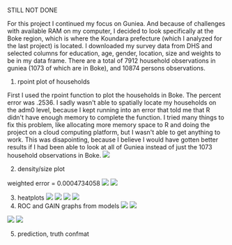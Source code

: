   STILL NOT DONE
  
  
  For this project I continued my focus on Guniea. And because of challenges with available RAM on my computer, I decided to look specifically at the Boke region, which is where the Koundara prefecture (which I analyzed for the last project) is located. I downloaded my survey data from DHS and selected columns for education, age, gender, location, size and weights to be in my data frame. There are a total of 7912 household observations in guniea (1073 of which are in Boke), and 10874 persons observations. 
1. rpoint plot of households

First I used the rpoint function to plot the households in Boke. The percent error was .2536. I sadly wasn't able to spatially locate my households on the adm0 level, because I kept running into an error that told me that R didn't have enough memory to complete the function. I tried many things to fix this problem, like allocating more memory space to R and doing the project on a cloud computing platform, but I wasn't able to get anything to work. This was disapointing, because I believe I would have gotten better results if I had been able to look at all of Guniea instead of just the 1073 household observations in Boke.
![](rpoint_boke.PNG)



2. density/size plot

weighted error = 0.0004734058
![](density1.PNG)
![](density2.PNG)

3. heatplots
![](scale.png)
![](raw.png)
![](normal.png)
![](percent.png)
4. ROC and GAIN graphs from models
![](multireg_gain.PNG)
![](multireg_roc.PNG)

![](rf_gain.PNG)
![](rf_roc.PNG)

5. prediction, truth confmat
